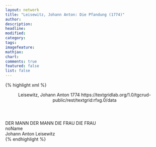 ```yaml
---
layout: network
title: "Leisewitz, Johann Anton: Die Pfandung (1774)"
author:
description:
headline:
modified:
category:
tags:
imagefeature: 
mathjax: 
chart: 
comments: true
featured: false
list: false
---
```

{% highlight xml %}
<?xml-model href="https://raw.githubusercontent.com/DLiNa/project/master/rules/lina.rnc"?><?xml-model href="https://raw.githubusercontent.com/DLiNa/project/master/rules/lina.sch"?>
<play xmlns="http://lina.digital">
  <header>
    <title>Die Pfandung</title>
    <author>Leisewitz, Johann Anton</author>
    <date type="print" when="1774">1774</date>
    <date type="premiere"/>
    <date type="written"/>
    <source>https://textgridlab.org/1.0/tgcrud-public/rest/textgrid:rfxg.0/data</source>
  </header>
  <personae>
    <character>
      <name>DER MANN</name>
      <alias xml:id="der_mann">
        <name>DER MANN</name>
      </alias>
    </character>
    <character>
      <name>DIE FRAU</name>
      <alias xml:id="die_frau">
        <name>DIE FRAU</name>
      </alias>
    </character>
  </personae>
  <text>
    <div>
      <head>noName</head>
      <div>
        <head>Johann Anton Leisewitz</head>
        <sp who="#der_mann">
          <amount n="9" unit="speech_acts"/>
          <amount n="233" unit="words"/>
          <amount n="2" unit="lines"/>
          <amount n="1252" unit="chars"/>
        </sp>
        <sp who="#die_frau">
          <amount n="9" unit="speech_acts"/>
          <amount n="142" unit="words"/>
          <amount n="4" unit="lines"/>
          <amount n="720" unit="chars"/>
        </sp>
      </div>
    </div>
  </text>
</play>
{% endhighlight %}